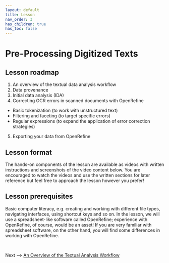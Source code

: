 ```yaml
---
layout: default
title: Lesson
nav_order: 3
has_children: true
has_toc: false
---
```


# Pre-Processing Digitized Texts

## Lesson roadmap

1. An overview of the textual data analysis workflow
2. Data provenance
3. Initial data analysis (IDA)
4. Correcting OCR errors in scanned documents with OpenRefine
  * Basic tokenization (to work with unstructured text)
  * Filtering and faceting (to target specific errors)
  * Regular expressions (to expand the application of error correction strategies)
5. Exporting your data from OpenRefine

## Lesson format

The hands-on components of the lesson are available as videos with written instructions and screenshots of the video content below. You are encouraged to watch the videos and use the written sections for later reference but feel free to approach the lesson however you prefer!

## Lesson prerequisites

Basic computer literacy, e.g. creating and working with different file types, navigating interfaces, using shortcut keys and so on. In the lesson, we will use a spreadsheet-like software called OpenRefine; experience with OpenRefine, of course, would be an asset! If you are very familiar with spreadsheet software, on the other hand, you will find some differences in working with OpenRefine.

<br />

Next --> [An Overview of the Textual Analysis Workflow](overview.html)
